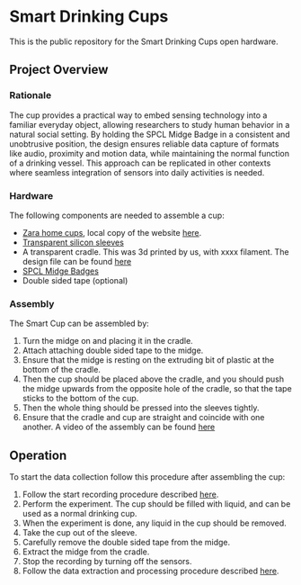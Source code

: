 # Smart Drinking Cups
This is the public repository for the Smart Drinking Cups open hardware. 

## Project Overview
### Rationale
The cup provides a practical way to embed sensing technology into a familiar everyday object, allowing researchers to study human behavior in  a natural social setting.
By holding the SPCL Midge Badge in a consistent and unobtrusive position, the design ensures reliable data capture of formats like audio, proximity and motion data, while maintaining the normal function of a drinking vessel.
This approach can be replicated in other contexts where seamless integration of sensors into daily activities is needed.

### Hardware
The following components are needed to assemble a cup:
- [Zara home cups](https://www.zara.com/nl/nl/recht-kristallook-drinkglas-p40254402.html), local copy of the website [here](zara%20glasses.html).
- [Transparent silicon sleeves](https://web.archive.org/web/20250827082532/https://www.amazon.nl/dp/B0BVFHP79J?ref=ppx_yo2ov_dt_b_fed_asin_title)
- A transparent cradle. This was 3d printed by us, with xxxx filament. The design file can be found [here](midge_2%202025-05-19%2009-57-53%2019%20May%202025%2009-57AM.stl)
- [SPCL Midge Badges](https://github.com/TUDelft-SPC-Lab/spcl_midge_hardware)
- Double sided tape (optional)

### Assembly

The Smart Cup can be assembled by:
1. Turn the midge on and placing it in the cradle.
2. Attach attaching double sided tape to the midge.
2. Ensure that the midge is resting on the extruding bit of plastic at the bottom of the cradle.
3. Then the cup should be placed above the cradle, and you should push the midge upwards from the opposite hole of the cradle, so that the tape sticks to the bottom of the cup.
4. Then the whole thing should be pressed into the sleeves tightly. 
5. Ensure that the cradle and cup are straight and coincide with one another.
A video of the assembly can be found [here](./493(1).mp4)

## Operation

To start the data collection follow this procedure after assembling the cup:
1. Follow the start recording procedure described [here](https://github.com/TUDelft-SPC-Lab/midge-code?tab=readme-ov-file#recording-data).
3. Perform the experiment. The cup should be filled with liquid, and can be used as a normal drinking cup.
4. When the experiment is done, any liquid in the cup should be removed.
5. Take the cup out of the sleeve.
7. Carefully remove the double sided tape from the midge.
6. Extract the midge from the cradle.
7. Stop the recording by turning off the sensors.
8. Follow the data extraction and processing procedure described [here](https://github.com/TUDelft-SPC-Lab/midge-code?tab=readme-ov-file#recording-data).

